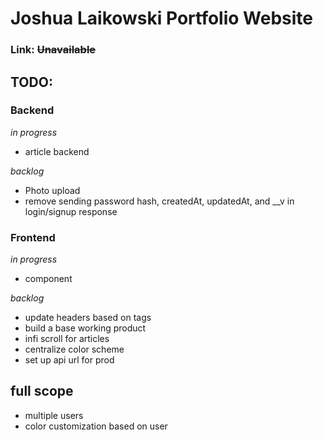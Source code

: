 # Joshua Laikowski Portfolio Website
### Link: ~~Unavailable~~
## TODO: 

### Backend
*in progress*
- article backend

*backlog*
- Photo upload
- remove sending password hash, createdAt, updatedAt, and __v in login/signup response

### Frontend
*in progress*
- component

*backlog*
- update headers based on tags
- build a base working product
- infi scroll for articles
- centralize color scheme
- set up api url for prod

## full scope
- multiple users
- color customization based on user